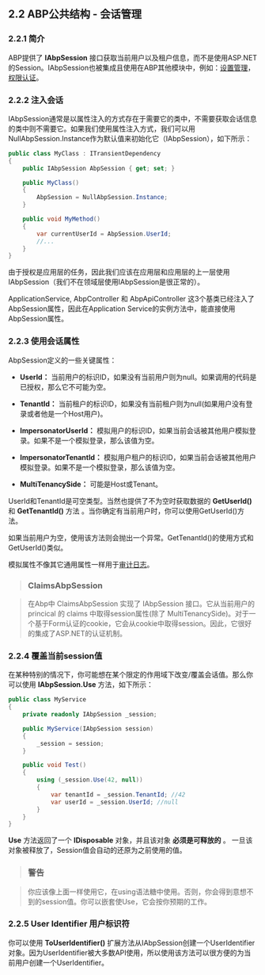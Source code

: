 ## 2.2 ABP公共结构 - 会话管理

### 2.2.1 简介

ABP提供了 **IAbpSession** 接口获取当前用户以及租户信息，而不是使用ASP.NET的Session。IAbpSession也被集成且使用在ABP其他模块中，例如：[设置管理](../2Commonstructure/2.5ABP公共结构-设置管理.md)，[权限认证](../4TheApplicationlayer/4.4ABP应用层-权限认证.md)。

### 2.2.2 注入会话

IAbpSession通常是以属性注入的方式存在于需要它的类中，不需要获取会话信息的类中则不需要它。如果我们使用属性注入方式，我们可以用NullAbpSession.Instance作为默认值来初始化它（IAbpSession），如下所示：

```csharp
public class MyClass : ITransientDependency
{
    public IAbpSession AbpSession { get; set; }

    public MyClass()
    {
        AbpSession = NullAbpSession.Instance;
    }

    public void MyMethod()
    {
        var currentUserId = AbpSession.UserId;
        //...
    }
}
```

由于授权是应用层的任务，因此我们应该在应用层和应用层的上一层使用IAbpSession（我们不在领域层使用IAbpSession是很正常的）。

ApplicationService, AbpController 和 AbpApiController 这3个基类已经注入了AbpSession属性，因此在Application Service的实例方法中，能直接使用AbpSession属性。

### 2.2.3 使用会话属性

AbpSession定义的一些关键属性：

+ **UserId：** 当前用户的标识ID，如果没有当前用户则为null。如果调用的代码是已授权，那么它不可能为空。

+ **TenantId：** 当前租户的标识ID，如果没有当前租户则为null(如果用户没有登录或者他是一个Host用户)。

+ **ImpersonatorUserId：** 模拟用户的标识ID，如果当前会话被其他用户模拟登录。如果不是一个模拟登录，那么该值为空。

+ **ImpersonatorTenantId：** 模拟用户租户的标识ID，如果当前会话被其他用户模拟登录。如果不是一个模拟登录，那么该值为空。

+ **MultiTenancySide：** 可能是Host或Tenant。

UserId和TenantId是可空类型。当然也提供了不为空时获取数据的 **GetUserId()** 和 **GetTenantId()** 方法 。当你确定有当前用户时，你可以使用GetUserId()方法。

如果当前用户为空，使用该方法则会抛出一个异常。GetTenantId()的使用方式和GetUserId()类似。

模拟属性不像其它通用属性一样用于[审计日志](4.6ABP应用层-审计日志.md)。

> ### ClaimsAbpSession

> 在Abp中 ClaimsAbpSession 实现了 IAbpSession 接口。它从当前用户的 princical 的 claims 中取得session属性(除了 MultiTenancySide)。对于一个基于Form认证的cookie，它会从cookie中取得session。因此，它很好的集成了ASP.NET的认证机制。

### 2.2.4 覆盖当前session值

在某种特别的情况下，你可能想在某个限定的作用域下改变/覆盖会话值。那么你可以使用 **IAbpSession.Use** 方法，如下所示：

```csharp
public class MyService
{
    private readonly IAbpSession _session;

    public MyService(IAbpSession session)
    {
        _session = session;
    }

    public void Test()
    {
        using (_session.Use(42, null))
        {
            var tenantId = _session.TenantId; //42
            var userId = _session.UserId; //null
        }
    }
}
```

**Use** 方法返回了一个 **IDisposable** 对象，并且该对象 **必须是可释放的** 。 一旦该对象被释放了，Session值会自动的还原为之前使用的值。

> ### 警告

> 你应该像上面一样使用它，在using语法糖中使用。否则，你会得到意想不到的session值。你可以嵌套使Use，它会按你预期的工作。

### 2.2.5 User Identifier 用户标识符


你可以使用 **ToUserIdentifier()** 扩展方法从IAbpSession创建一个UserIdentifier对象。因为UserIdentifier被大多数API使用，所以使用该方法可以很方便的为当前用户创建一个UserIdentifier。
